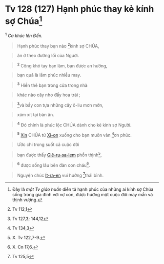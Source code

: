 # Tv 128 (127) Hạnh phúc thay kẻ kính sợ Chúa[^1-3e54cfae-8003-4cf0-bb1d-99a831312913]
<sup><b>1</b></sup> *Ca khúc lên Đền.*


> Hạnh phúc thay bạn nào [^1@-3e54cfae-8003-4cf0-bb1d-99a831312913]kính sợ CHÚA,
>


> ăn ở theo đường lối của Người.
>


> <sup><b>2</b></sup> Công khó tay bạn làm, bạn được an hưởng,
>


> bạn quả là lắm phúc nhiều may.
>


> <sup><b>3</b></sup> Hiền thê bạn trong cửa trong nhà
>


> khác nào cây nho đầy hoa trái ;
>


> [^2@-3e54cfae-8003-4cf0-bb1d-99a831312913]và bầy con tựa những cây ô-liu mơn mởn,
>


> xúm xít tại bàn ăn.
>


> <sup><b>4</b></sup> Đó chính là phúc lộc CHÚA dành cho kẻ kính sợ Người.
>


> <sup><b>5</b></sup> [Xin]() CHÚA từ [Xi-on]() xuống cho bạn muôn vàn [^3@-3e54cfae-8003-4cf0-bb1d-99a831312913]ơn phúc.
>


> Ước chi trong suốt cả cuộc đời
>


> bạn được thấy [Giê-ru-sa-lem]() phồn thịnh[^2-3e54cfae-8003-4cf0-bb1d-99a831312913],
>


> <sup><b>6</b></sup> được sống lâu bên đàn con cháu[^3-3e54cfae-8003-4cf0-bb1d-99a831312913].
>


> Nguyện chúc [Ít-ra-en]() vui hưởng [^4@-3e54cfae-8003-4cf0-bb1d-99a831312913]thái bình.
>

[^1-3e54cfae-8003-4cf0-bb1d-99a831312913]: Đây là *một Tv giáo huấn* diễn tả hạnh phúc của những ai kính sợ Chúa sống trong gia đình với vợ con, được hưởng một cuộc đời may mắn và thịnh vượng.
[^2-3e54cfae-8003-4cf0-bb1d-99a831312913]: X. Tv 122,7-9.
[^3-3e54cfae-8003-4cf0-bb1d-99a831312913]: X. Cn 17,6.
[^1@-3e54cfae-8003-4cf0-bb1d-99a831312913]: Tv 112,1
[^2@-3e54cfae-8003-4cf0-bb1d-99a831312913]: Tv 127,3; 144,12
[^3@-3e54cfae-8003-4cf0-bb1d-99a831312913]: Tv 134,3
[^4@-3e54cfae-8003-4cf0-bb1d-99a831312913]: Tv 125,5